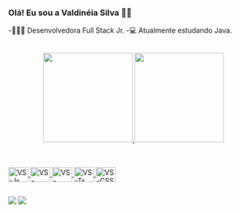 ### Olá! Eu sou a Valdinéia Silva 👩🏽
-👩🏽‍💻 Desenvolvedora Full Stack Jr.
-💻 Atualmente estudando Java.

<div align="center">
  <a href="https://github.com/vsilva-code"><br><a href="https://www.linkedin.com/in/valdineiads/">
  <img height="180em" src="https://github-readme-stats.vercel.app/api?username=vsilva-code&show_icons=true&theme=dracula&include_all_commits=true&count_private=true"/>
  <img height="180em" src="https://github-readme-stats.vercel.app/api/top-langs/?username=vsilva-code&layout=compact&langs_count=7&theme=dracula"/>
</div>

##

<div style="display: inline_block"><br>
  <img align="center" alt="VS-Js" height="30" width="40" src="https://cdn.jsdelivr.net/gh/devicons/devicon/icons/javascript/javascript-original.svg">

  <img align="center" alt="VS-Java" height="30" width="40" src="https://cdn.jsdelivr.net/gh/devicons/devicon/icons/java/java-original-wordmark.svg" />

  <img align="center" alt="VS-Html" height="30" width="40" src="https://cdn.jsdelivr.net/gh/devicons/devicon/icons/html5/html5-original-wordmark.svg" />

  <img align="center" alt="VS-Ts" height="30" width="40" src="https://cdn.jsdelivr.net/gh/devicons/devicon/icons/typescript/typescript-original.svg" />

  <img align="center" alt="VS-CSS" height="30" width="40" src="https://cdn.jsdelivr.net/gh/devicons/devicon/icons/css3/css3-original-wordmark.svg" />  
 
  ##
 
<div> 
  
<div>
  <a href = "mailto:valzinha.vsilva@gmail.com"><img src="https://img.shields.io/badge/-Gmail-%23333?style=for-the-badge&logo=gmail&logoColor=white" target="_blank"></a>
  <a href="https://www.linkedin.com/in/valdineiads/" target="_blank"><img src="https://img.shields.io/badge/-LinkedIn-%230077B5?style=for-the-badge&logo=linkedin&logoColor=white" target="_blank"></a>
  
  ##
  </div>
